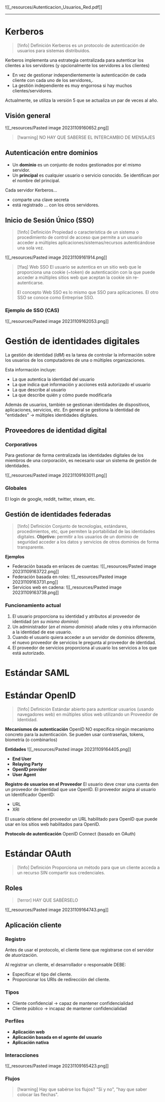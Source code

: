 ![[_resources/Autenticacion_Usuarios_Red.pdf]]

---

# Kerberos
> [!info] Definición
> Kerberos es un protocolo de autenticación de usuarios para sistemas distribuidos.


Kerberos implementa una estrategia centralizada para autenticar los clientes a los servidores (y opcionalmente los servidores a los clientes)
- En vez de gestionar independientemente la autenticación de cada cliente con cada uno de los servidores,.
- La gestión independiente es muy engorrosa si hay muchos clientes/servidores.

Actualmente, se utiliza la versión 5 que se actualiza un par de veces al año.

## Visión general
![[_resources/Pasted image 20231109160652.png]]

> [!warning] NO HAY QUE SABERSE EL INTERCAMBIO DE MENSAJES

## Autenticación entre dominios
- Un **dominio** es un conjunto de nodos gestionados por el mismo servidor.
- Un **principal** es cualquier usuario o servicio conocido. Se identifican por el nombre del principal.

Cada servidor Kerberos...
- comparte una clave secreta
- está registrado
... con los otros servidores.


## Inicio de Sesión Único (SSO)
> [!info] Definición
> Propiedad o característica de un sistema o procedimiento de control de acceso que permite a un usuario acceder a múltiples aplicaciones/sistemas/recursos autenticándose una sola vez.

![[_resources/Pasted image 20231109161914.png]]

> [!faq] Web SSO
> El usuario se autentica en un sitio web que le proporciona una cookie (~token) de autenticación con la que puede acceder a múltiples sitios web que aceptan la cookie sin re-autenticarse.
> 
> El concepto Web SSO es lo mismo que SSO para aplicaciones. El otro SSO se conoce como Entreprise SSO.


### Ejemplo de SSO (CAS)
![[_resources/Pasted image 20231109162053.png]]

# Gestión de identidades digitales
La gestión de identidad (*IdM*) es la tarea de controlar la información sobre los usuarios de los computadores de una o múltiples organizaciones.

Esta información incluye:
- La que autentica la identidad del usuario
- La que indica qué información y acciones está autorizado el usuario
- La que describe al usuario
- La que describe quién y cómo puede modificarla

Además de usuarios, también se gestionan identidades de dispositivos, aplicaciones, servicios, etc. En general se gestiona la identidad de "entidades" → múltiples identidades digitales.
## Proveedores de identidad digital 

### Corporativos
Para gestionar de forma centralizada las identidades digitales de los miembros de una corporación, es necesario usar un sistema de gestión de identidades.

![[_resources/Pasted image 20231109163011.png]]

### Globales
El login de google, reddit, twitter, steam, etc.

## Gestión de identidades federadas
> [!info] Definición
> Conjunto de tecnologías, estándares, procedimientos, etc, que permiten la portabilidad de las identidades digitales.
> **Objetivo:** permitir a los usuarios de un dominio de seguridad acceder a los datos y servicios de otros dominios de forma transparente.
> 

**Ejemplos**
- Federación basada en enlaces de cuentas: ![[_resources/Pasted image 20231109163722.png]]
- Federación basada en roles: ![[_resources/Pasted image 20231109163731.png]]
- Servicios web en cadena: ![[_resources/Pasted image 20231109163738.png]]

### Funcionamiento actual
1. El usuario proporciona su identidad y atributos al proveedor de identidad (*en su mismo dominio*)
2. Un administrador (*en el mismo dominio*) añade roles y otra información a la identidad de ese usuario.
3. Cuando el usuario quiera acceder a un servidor de dominios diferente, el nuevo proveedor de servicios le pregunta al proveedor de identidad.
4. El proveedor de servicios proporciona al usuario los servicios a los que está autorizado.

# Estándar SAML

# Estándar OpenID
> [!info] Definición
> Estándar abierto para autenticar usuarios (usando navegadores web) en múltiples sitios web utilizando un Proveedor de Identidad.

**Mecanismos de autenticación**
OpenID NO especifica ningún mecanismo concreto para la autenticación.
Se pueden usar contraseñas, tokens, biometría (o combinarlos)

**Entidades**
![[_resources/Pasted image 20231109164405.png]]

- **End User**
- **Relaying Party**
- **OpenID provider**
- **User Agent**

**Registro de usuarios en el Proveedor**
El usuario deve crear una cuenta den un proveedor de identidad que use OpenID.
El proveedor asigna al usuario un Identificador OpenID:
- URL
- XRI

El usuario obtiene del proveedor un URL habilitado para OpenID que puede usar en los sitios web habilitados para OpenID.

**Protocolo de autenticación**
OpenID Connect (basado en OAuth)

# Estándar OAuth
> [!info] Definición
> Proporciona un método para que un cliente acceda a un recurso SIN compartir sus credenciales.

## Roles
> [!error] HAY QUE SABÉRSELO

![[_resources/Pasted image 20231109164743.png]]

## Aplicación cliente
### Registro
Antes de usar el protocolo, el cliente tiene que registrarse con el servidor de atuorización.

Al registrar un cliente, el desarrollador o responsable DEBE:
- Especificar el tipo del cliente.
- Proporcionar los URIs de redirección del cliente.

### Tipos
- Cliente confidencial → capaz de mantener confidencialidad
- Cliente público → incapaz de mantener confidencialidad

### Perfiles
- **Aplicación web**
- **Aplicación basada en el agente del usuario**
- **Aplicación nativa**

### Interacciones
![[_resources/Pasted image 20231109165423.png]]

### Flujos
> [!warning] Hay que sabérse los flujos?
> "Sí y no", "hay que saber colocar las flechas".

